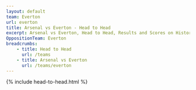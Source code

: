 ```yaml
---
layout: default
team: Everton
url: everton
title: Arsenal vs Everton - Head to Head
excerpt: Arsenal vs Everton, Head to Head, Results and Scores on History of Arsenal Football Club
OppositionTeam: Everton
breadcrumbs:
    - title: Head to Head
      url: /teams
    - title: Arsenal vs Everton
      url: /teams/everton
---
```


{% include head-to-head.html %}